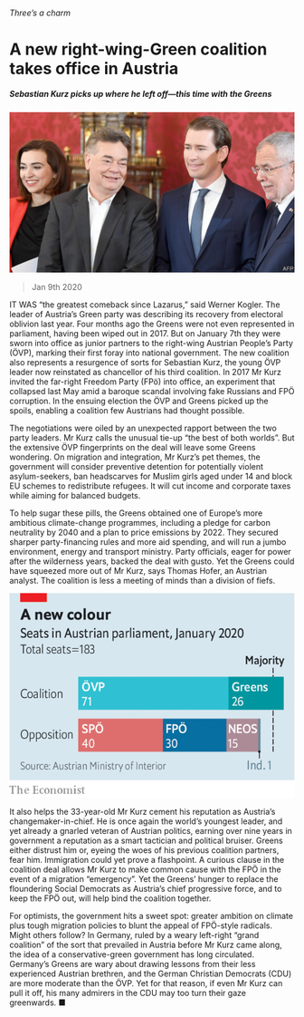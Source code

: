###### Three’s a charm

# A new right-wing-Green coalition takes office in Austria 

##### Sebastian Kurz picks up where he left off—this time with the Greens 

![image](images/20200111_EUP501.jpg) 

> Jan 9th 2020 

IT WAS “the greatest comeback since Lazarus,” said Werner Kogler. The leader of Austria’s Green party was describing its recovery from electoral oblivion last year. Four months ago the Greens were not even represented in parliament, having been wiped out in 2017. But on January 7th they were sworn into office as junior partners to the right-wing Austrian People’s Party (ÖVP), marking their first foray into national government. The new coalition also represents a resurgence of sorts for Sebastian Kurz, the young ÖVP leader now reinstated as chancellor of his third coalition. In 2017 Mr Kurz invited the far-right Freedom Party (FPö) into office, an experiment that collapsed last May amid a baroque scandal involving fake Russians and FPÖ corruption. In the ensuing election the ÖVP and Greens picked up the spoils, enabling a coalition few Austrians had thought possible.

The negotiations were oiled by an unexpected rapport between the two party leaders. Mr Kurz calls the unusual tie-up “the best of both worlds”. But the extensive ÖVP fingerprints on the deal will leave some Greens wondering. On migration and integration, Mr Kurz’s pet themes, the government will consider preventive detention for potentially violent asylum-seekers, ban headscarves for Muslim girls aged under 14 and block EU schemes to redistribute refugees. It will cut income and corporate taxes while aiming for balanced budgets.


To help sugar these pills, the Greens obtained one of Europe’s more ambitious climate-change programmes, including a pledge for carbon neutrality by 2040 and a plan to price emissions by 2022. They secured sharper party-financing rules and more aid spending, and will run a jumbo environment, energy and transport ministry. Party officials, eager for power after the wilderness years, backed the deal with gusto. Yet the Greens could have squeezed more out of Mr Kurz, says Thomas Hofer, an Austrian analyst. The coalition is less a meeting of minds than a division of fiefs.

![image](images/20200111_EUC015.png) 


It also helps the 33-year-old Mr Kurz cement his reputation as Austria’s changemaker-in-chief. He is once again the world’s youngest leader, and yet already a gnarled veteran of Austrian politics, earning over nine years in government a reputation as a smart tactician and political bruiser. Greens either distrust him or, eyeing the woes of his previous coalition partners, fear him. Immigration could yet prove a flashpoint. A curious clause in the coalition deal allows Mr Kurz to make common cause with the FPÖ in the event of a migration “emergency”. Yet the Greens’ hunger to replace the floundering Social Democrats as Austria’s chief progressive force, and to keep the FPÖ out, will help bind the coalition together.

For optimists, the government hits a sweet spot: greater ambition on climate plus tough migration policies to blunt the appeal of FPÖ-style radicals. Might others follow? In Germany, ruled by a weary left-right “grand coalition” of the sort that prevailed in Austria before Mr Kurz came along, the idea of a conservative-green government has long circulated. Germany’s Greens are wary about drawing lessons from their less experienced Austrian brethren, and the German Christian Democrats (CDU) are more moderate than the ÖVP. Yet for that reason, if even Mr Kurz can pull it off, his many admirers in the CDU may too turn their gaze greenwards. ■

